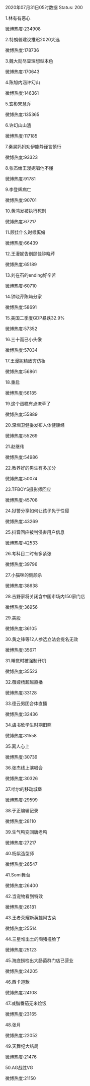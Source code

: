 2020年07月31日05时数据
Status: 200

1.林有有恶心

微博热度:234908

2.特朗普建议推迟2020大选

微博热度:178736

3.魏大勋尽显理想型本色

微博热度:170643

4.陈旭内涵许幻山

微博热度:146361

5.玄彬宋慧乔

微博热度:135365

6.许幻山山渣

微博热度:117185

7.秦昊妈妈劝伊能静谨言慎行

微博热度:93323

8.张杰给王漫妮唱他不懂

微博热度:91781

9.李登辉病亡

微博热度:90701

10.黄鸿发被执行死刑

微博热度:67217

11.顾佳什么时候离婚

微博热度:66439

12.王漫妮告别顾佳钟晓芹

微博热度:65189

13.刘在石的ending好辛苦

微博热度:60710

14.钟晓芹陈屿分家

微博热度:58691

15.美国二季度GDP暴跌32.9%

微博热度:57352

16.三十而已小头像

微博热度:57034

17.王漫妮精致穷仿妆

微博热度:56861

18.重启

微博热度:56185

19.这个蛋糕有点潦草了

微博热度:55889

20.深圳卫健委发布人体健康经

微博热度:55269

21.赵继伟

微博热度:54986

22.教养好的男生有多加分

微博热度:50074

23.TFBOYS摄影师回应

微博热度:45708

24.狱警分享如何让孩子免于性侵

微博热度:43269

25.抖音回应被判侵害用户信息

微博热度:42533

26.考科目二时有多紧张

微博热度:39796

27.小猫咪的侧颜杀

微博热度:38638

28.吉野家将关闭含中国市场内150家门店

微博热度:36956

29.美股

微博热度:36105

30.黄之锋等12人参选立法会提名无效

微博热度:35671

31.睡觉时被强制开机

微博热度:35523

32.薇娅杨超越直播

微博热度:33128

33.德云男团合体直播

微博热度:32436

34.虞书欣学生时期旧照

微博热度:31558

35.离人心上

微博热度:30739

36.张杰线上演唱会

微博热度:30326

37.哈尔的移动城堡

微博热度:29599

38.于正编辑记录

微博热度:28110

39.生气鸭变回唐老鸭

微博热度:27217

40.杨紫造型师

微博热度:26547

41.Somi舞台

微博热度:26400

42.当宠物看到特效

微博热度:26181

43.王者荣耀新英雄阿古朵

微博热度:25514

44.三星堆出土的陶猪撞脸了

微博热度:25123

45.海底捞检出大肠菌群门店已营业

微博热度:24205

46.西卡道歉

微博热度:24108

47.减脂番茄无米烩饭

微博热度:23165

48.张月

微博热度:22052

49.天舞纪大结局

微博热度:21476

50.AG战胜VG

微博热度:21150

